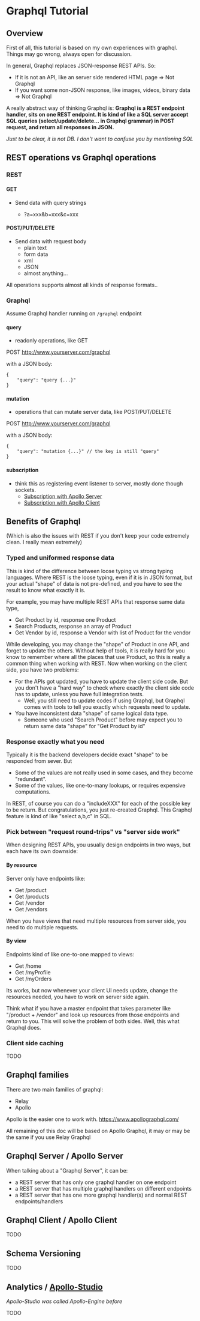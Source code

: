 # Graphql Tutorial

## Overview

First of all, this tutorial is based on my own experiences with graphql. Things may go wrong, always open for discussion.

In general, Graphql replaces JSON-response REST APIs. So:

-   If it is not an API, like an server side rendered HTML page => Not Graphql
-   If you want some non-JSON response, like images, videos, binary data => Not Graphql

A really abstract way of thinking Graphql is: **Graphql is a REST endpoint handler, sits on one REST endpoint. It is kind of like a SQL server accept SQL queries (select/update/delete... in Graphql grammar) in POST request, and return all responses in JSON.**

_Just to be clear, it is not DB. I don't want to confuse you by mentioning SQL_

## REST operations vs Graphql operations

### REST

#### GET

-   Send data with query strings

    -   ?a=xxx&b=xxx&c=xxx

#### POST/PUT/DELETE

-   Send data with request body
    -   plain text
    -   form data
    -   xml
    -   JSON
    -   almost anything...

All operations supports almost all kinds of response formats..

### Graphql

Assume Graphql handler running on `/graphql` endpoint

#### query

-   readonly operations, like GET

POST http://www.yourserver.com/graphql

with a JSON body:

```
{
    "query": "query {...}"
}
```

#### mutation

-   operations that can mutate server data, like POST/PUT/DELETE

POST http://www.yourserver.com/graphql

with a JSON body:

```
{
    "query": "mutation {...}" // the key is still "query"
}
```

#### subscription

-   think this as registering event listener to server, mostly done though sockets.
    -   [Subscription with Apollo Server](https://www.apollographql.com/docs/apollo-server/data/subscriptions/)
    -   [Subscription with Apollo Client](https://www.apollographql.com/docs/react/data/subscriptions/)

## Benefits of Graphql

(Which is also the issues with REST if you don't keep your code extremely clean. I really mean extremely)

### Typed and uniformed response data

This is kind of the difference between loose typing vs strong typing languages.
Where REST is the loose typing, even if it is in JSON format, but your actual "shape" of data is not pre-defined, and you have to see the result to know what exactly it is.

For example, you may have multiple REST APIs that response same data type,

-   Get Product by id, response one Product
-   Search Products, response an array of Product
-   Get Vendor by id, response a Vendor with list of Product for the vendor

While developing, you may change the "shape" of Product in one API, and forget to update the others. Without help of tools, it is really hard for you know to remember where all the places that use Product, so this is really a common thing when working with REST. Now when working on the client side, you have two problems:

-   For the APIs got updated, you have to update the client side code. But you don't have a "hard way" to check where exactly the client side code has to update, unless you have full integration tests.
    -   Well, you still need to update codes if using Graphql, but Graphql comes with tools to tell you exactly which requests need to update.
-   You have inconsistent data "shape" of same logical data type.
    -   Someone who used "Search Product" before may expect you to return same data "shape" for "Get Product by id"

### Response exactly what you need

Typically it is the backend developers decide exact "shape" to be responded from sever. But

-   Some of the values are not really used in some cases, and they become "redundant".
-   Some of the values, like one-to-many lookups, or requires expensive computations.

In REST, of course you can do a "includeXXX" for each of the possible key to be return. But congratulations, you just re-created Graphql. This Graphql feature is kind of like "select a,b,c" in SQL.

### Pick between "request round-trips" vs "server side work"

When designing REST APIs, you usually design endpoints in two ways, but each have its own downside:

#### By resource

Server only have endpoints like:

-   Get /product
-   Get /products
-   Get /vendor
-   Get /vendors

When you have views that need multiple resources from server side, you need to do multiple requests.

#### By view

Endpoints kind of like one-to-one mapped to views:

-   Get /home
-   Get /myProfile
-   Get /myOrders

Its works, but now whenever your client UI needs update, change the resources needed, you have to work on server side again.

Think what if you have a master endpoint that takes parameter like "/product + /vendor" and look up resources from those endpoints and return to you. This will solve the problem of both sides. Well, this what Graphql does.

### Client side caching

TODO

## Graphql families

There are two main families of graphql:

-   Relay
-   Apollo

Apollo is the easier one to work with. https://www.apollographql.com/

All remaining of this doc will be based on Apollo Graphql, it may or may be the same if you use Relay Graphql

## Graphql Server / Apollo Server

When talking about a "Graphql Server", it can be:

-   a REST server that has only one graphql handler on one endpoint
-   a REST server that has multiple graphql handlers on different endpoints
-   a REST server that has one more graphql handler(s) and normal REST endpoints/handlers

## Graphql Client / Apollo Client

TODO

## Schema Versioning

TODO

## Analytics / [Apollo-Studio](https://studio.apollographql.com/)

_Apollo-Studio was called Apollo-Engine before_

TODO
